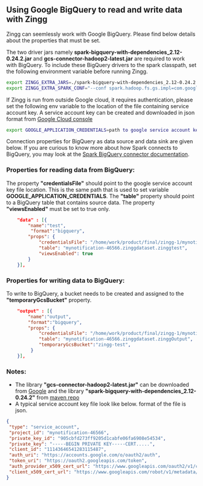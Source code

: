 ## Using Google BigQuery to read and write data with Zingg

Zingg can seemlessly work with Google BigQuery. Please find below details about the properties that must be set. 

The two driver jars namely **spark-bigquery-with-dependencies_2.12-0.24.2.jar** and  **gcs-connector-hadoop2-latest.jar** are required to work with BigQuery. To include these BigQuery drivers to the spark classpath, set the following environment variable before running Zingg.

```bash
export ZINGG_EXTRA_JARS=./spark-bigquery-with-dependencies_2.12-0.24.2.jar,./gcs-connector-hadoop2-latest.jar
export ZINGG_EXTRA_SPARK_CONF="--conf spark.hadoop.fs.gs.impl=com.google.cloud.hadoop.fs.gcs.GoogleHadoopFileSystem"
```

If Zingg is run from outside Google cloud, it requires authentication, please set the following env variable to the location of the file containing service account key. A service account key can be created and downloaded in json format from [Google Cloud console](https://cloud.google.com/docs/authentication/getting-started)

```bash
export GOOGLE_APPLICATION_CREDENTIALS=path to google service account key file
```

Connection properties for BigQuery as data source and data sink are given below. If you are curious to know more about how Spark connects to BigQuery, you may look at the [Spark BigQuery connector documentation](https://github.com/GoogleCloudDataproc/spark-bigquery-connector).

### Properties for reading data from BigQuery:

The property **"credentialsFile"** should point to the google service account key file location. This is the same path that is used to set variable **GOOGLE_APPLICATION_CREDENTIALS**. The **"table"** property should point to a BigQuery table that contains source data. The property **"viewsEnabled"** must be set to true only.

```json
    "data" : [{
        "name":"test", 
         "format":"bigquery", 
        "props": {
            "credentialsFile": "/home/work/product/final/zingg-1/mynotification-46566-905cbfd2723f.json",
            "table": "mynotification-46566.zinggdataset.zinggtest",
            "viewsEnabled": true
        }
    }],
``` 


### Properties for writing data to BigQuery:

To write to BigQuery, a bucket needs to be created and assigned to the **"temporaryGcsBucket"** property.

```json
    "output" : [{
        "name":"output", 
        "format":"bigquery",
        "props": {
            "credentialsFile": "/home/work/product/final/zingg-1/mynotification-46566-905cbfd2723f.json",
            "table": "mynotification-46566.zinggdataset.zinggOutput",
            "temporaryGcsBucket":"zingg-test",
         }
    }],
```

### Notes:
 * The library **"gcs-connector-hadoop2-latest.jar"** can be downloaded from [Google](https://storage.googleapis.com/hadoop-lib/gcs/gcs-connector-hadoop2-latest.jar)
 and the library **"spark-bigquery-with-dependencies_2.12-0.24.2"** from [maven repo](https://repo1.maven.org/maven2/com/google/cloud/spark/spark-bigquery-with-dependencies_2.12/0.24.2/spark-bigquery-with-dependencies_2.12-0.24.2.jar)
 * A typical service account key file look like below. format of the file is json.

 ```json
 {
  "type": "service_account",
  "project_id": "mynotification-46566",
  "private_key_id": "905cbfd273ff9205d1cabfe06fa6908e54534",
  "private_key": "-----BEGIN PRIVATE KEY-----CERT.....",
  "client_id": "11143646541283115487",
  "auth_uri": "https://accounts.google.com/o/oauth2/auth",
  "token_uri": "https://oauth2.googleapis.com/token",
  "auth_provider_x509_cert_url": "https://www.googleapis.com/oauth2/v1/certs",
  "client_x509_cert_url": "https://www.googleapis.com/robot/v1/metadata/x509/zingtest%44mynotification-46566.iam.gserviceaccount.com"
}
```